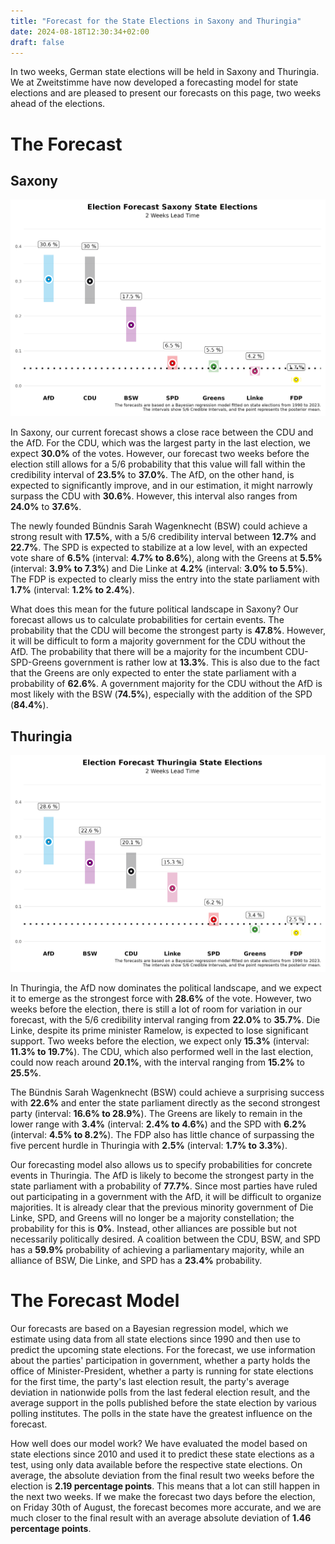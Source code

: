 ```yaml
---
title: "Forecast for the State Elections in Saxony and Thuringia"
date: 2024-08-18T12:30:34+02:00
draft: false
---
```


In two weeks, German state elections will be held in Saxony and Thuringia. We at Zweitstimme have now developed a forecasting model for state elections and are pleased to present our forecasts on this page, two weeks ahead of the elections.

# The Forecast

## Saxony

![Saxony Election Forecast](./fig/fig_fcst_sn_2weekslead.png)

In Saxony, our current forecast shows a close race between the CDU and the AfD. For the CDU, which was the largest party in the last election, we expect **30.0%** of the votes. However, our forecast two weeks before the election still allows for a 5/6 probability that this value will fall within the credibility interval of **23.5%** to **37.0%**. The AfD, on the other hand, is expected to significantly improve, and in our estimation, it might narrowly surpass the CDU with **30.6%**. However, this interval also ranges from **24.0%** to **37.6%**.

The newly founded Bündnis Sarah Wagenknecht (BSW) could achieve a strong result with **17.5%**, with a 5/6 credibility interval between **12.7%** and **22.7%**. The SPD is expected to stabilize at a low level, with an expected vote share of **6.5%** (interval: **4.7% to 8.6%**), along with the Greens at **5.5%** (interval: **3.9% to 7.3%**) and Die Linke at **4.2%** (interval: **3.0% to 5.5%**). The FDP is expected to clearly miss the entry into the state parliament with **1.7%** (interval: **1.2% to 2.4%**).

What does this mean for the future political landscape in Saxony? Our forecast allows us to calculate probabilities for certain events. The probability that the CDU will become the strongest party is **47.8%**. However, it will be difficult to form a majority government for the CDU without the AfD. The probability that there will be a majority for the incumbent CDU-SPD-Greens government is rather low at **13.3%**. This is also due to the fact that the Greens are only expected to enter the state parliament with a probability of **62.6%**. A government majority for the CDU without the AfD is most likely with the BSW (**74.5%**), especially with the addition of the SPD (**84.4%**).

## Thuringia

![Thuringia Election Forecast](./fig/fig_fcst_th_2weekslead.png)

In Thuringia, the AfD now dominates the political landscape, and we expect it to emerge as the strongest force with **28.6%** of the vote. However, two weeks before the election, there is still a lot of room for variation in our forecast, with the 5/6 credibility interval ranging from **22.0%** to **35.7%**. Die Linke, despite its prime minister Ramelow, is expected to lose significant support. Two weeks before the election, we expect only **15.3%** (interval: **11.3% to 19.7%**). The CDU, which also performed well in the last election, could now reach around **20.1%**, with the interval ranging from **15.2%** to **25.5%**.

The Bündnis Sarah Wagenknecht (BSW) could achieve a surprising success with **22.6%** and enter the state parliament directly as the second strongest party (interval: **16.6% to 28.9%**). The Greens are likely to remain in the lower range with **3.4%** (interval: **2.4% to 4.6%**) and the SPD with **6.2%** (interval: **4.5% to 8.2%**). The FDP also has little chance of surpassing the five percent hurdle in Thuringia with **2.5%** (interval: **1.7% to 3.3%**).

Our forecasting model also allows us to specify probabilities for concrete events in Thuringia. The AfD is likely to become the strongest party in the state parliament with a probability of **77.7%**. Since most parties have ruled out participating in a government with the AfD, it will be difficult to organize majorities. It is already clear that the previous minority government of Die Linke, SPD, and Greens will no longer be a majority constellation; the probability for this is **0%**. Instead, other alliances are possible but not necessarily politically desired. A coalition between the CDU, BSW, and SPD has a **59.9%** probability of achieving a parliamentary majority, while an alliance of BSW, Die Linke, and SPD has a **23.4%** probability.

# The Forecast Model

Our forecasts are based on a Bayesian regression model, which we estimate using data from all state elections since 1990 and then use to predict the upcoming state elections. For the forecast, we use information about the parties' participation in government, whether a party holds the office of Minister-President, whether a party is running for state elections for the first time, the party's last election result, the party's average deviation in nationwide polls from the last federal election result, and the average support in the polls published before the state election by various polling institutes. The polls in the state have the greatest influence on the forecast.

How well does our model work? We have evaluated the model based on state elections since 2010 and used it to predict these state elections as a test, using only data available before the respective state elections. On average, the absolute deviation from the final result two weeks before the election is **2.19 percentage points**. This means that a lot can still happen in the next two weeks. If we make the forecast two days before the election, on Friday 30th of August, the forecast becomes more accurate, and we are much closer to the final result with an average absolute deviation of **1.46 percentage points**.
